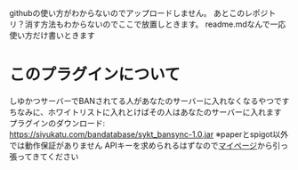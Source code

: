 githubの使い方がわからないのでアップロードしません。
あとこのレポジトリ？消す方法もわからないのでここで放置しときます。
readme.mdなんで一応使い方だけ書いときます

# このプラグインについて
しゆかつサーバーでBANされてる人があなたのサーバーに入れなくなるやつです
ちなみに、ホワイトリストに入れとけばその人はあなたのサーバーに入れます
プラグインのダウンロード: https://siyukatu.com/bandatabase/sykt_bansync-1.0.jar
※paperとspigot以外では動作保証がありません
APIキーを求められるはずなので[マイページ](http://siyukatu.com/mypage/)から引っ張ってきてください
